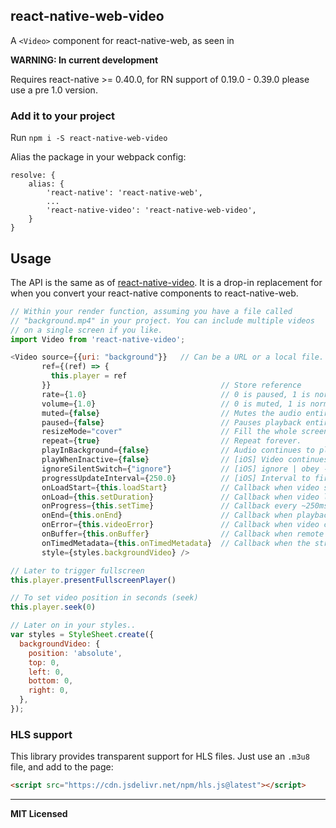 ## react-native-web-video

A `<Video>` component for react-native-web, as seen in

**WARNING: In current development**

Requires react-native >= 0.40.0, for RN support of 0.19.0 - 0.39.0 please use a pre 1.0 version.

### Add it to your project

Run `npm i -S react-native-web-video`

Alias the package in your webpack config:

```
resolve: {
    alias: {
        'react-native': 'react-native-web',
        ...
        'react-native-video': 'react-native-web-video',
    }
}
```

## Usage

The API is the same as of [react-native-video](https://github.com/react-native-community/react-native-video). It is a drop-in replacement for when you convert your react-native components to react-native-web.

```javascript
// Within your render function, assuming you have a file called
// "background.mp4" in your project. You can include multiple videos
// on a single screen if you like.
import Video from 'react-native-video';

<Video source={{uri: "background"}}   // Can be a URL or a local file.
       ref={(ref) => {
         this.player = ref
       }}                                      // Store reference
       rate={1.0}                              // 0 is paused, 1 is normal.
       volume={1.0}                            // 0 is muted, 1 is normal.
       muted={false}                           // Mutes the audio entirely.
       paused={false}                          // Pauses playback entirely.
       resizeMode="cover"                      // Fill the whole screen at aspect ratio.*
       repeat={true}                           // Repeat forever.
       playInBackground={false}                // Audio continues to play when app entering background.
       playWhenInactive={false}                // [iOS] Video continues to play when control or notification center are shown.
       ignoreSilentSwitch={"ignore"}           // [iOS] ignore | obey - When 'ignore', audio will still play with the iOS hard silent switch set to silent. When 'obey', audio will toggle with the switch. When not specified, will inherit audio settings as usual.
       progressUpdateInterval={250.0}          // [iOS] Interval to fire onProgress (default to ~250ms)
       onLoadStart={this.loadStart}            // Callback when video starts to load
       onLoad={this.setDuration}               // Callback when video loads
       onProgress={this.setTime}               // Callback every ~250ms with currentTime
       onEnd={this.onEnd}                      // Callback when playback finishes
       onError={this.videoError}               // Callback when video cannot be loaded
       onBuffer={this.onBuffer}                // Callback when remote video is buffering
       onTimedMetadata={this.onTimedMetadata}  // Callback when the stream receive some metadata
       style={styles.backgroundVideo} />

// Later to trigger fullscreen
this.player.presentFullscreenPlayer()

// To set video position in seconds (seek)
this.player.seek(0)

// Later on in your styles..
var styles = StyleSheet.create({
  backgroundVideo: {
    position: 'absolute',
    top: 0,
    left: 0,
    bottom: 0,
    right: 0,
  },
});
```

### HLS support

This library provides transparent support for HLS files. Just use an `.m3u8` file, and add to the page:

```html
<script src="https://cdn.jsdelivr.net/npm/hls.js@latest"></script>
```

---

**MIT Licensed**

